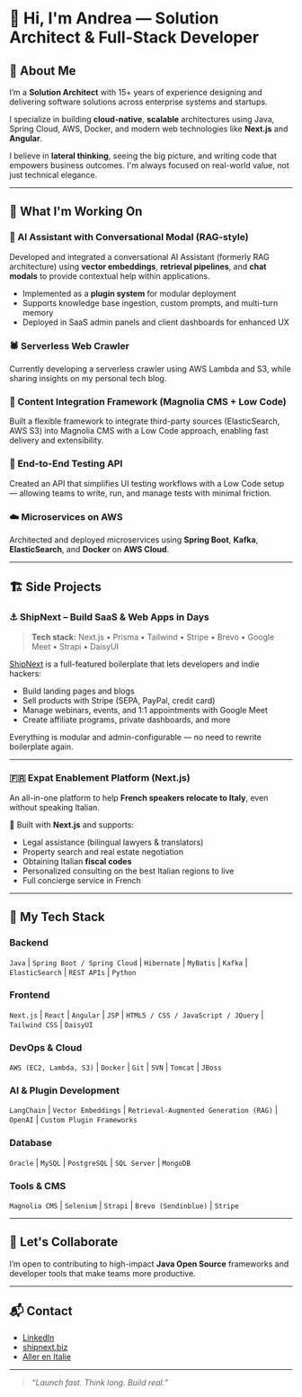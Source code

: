 # 👋 Hi, I'm Andrea — Solution Architect & Full-Stack Developer

## 🚀 About Me

I’m a **Solution Architect** with 15+ years of experience designing and delivering software solutions across enterprise systems and startups.

I specialize in building **cloud-native**, **scalable** architectures using Java, Spring Cloud, AWS, Docker, and modern web technologies like **Next.js** and **Angular**.

I believe in **lateral thinking**, seeing the big picture, and writing code that empowers business outcomes. I'm always focused on real-world value, not just technical elegance.

---

## 🔧 What I'm Working On

### 🧠 AI Assistant with Conversational Modal (RAG-style)

Developed and integrated a conversational AI Assistant (formerly RAG architecture) using **vector embeddings**, **retrieval pipelines**, and **chat modals** to provide contextual help within applications.

- Implemented as a **plugin system** for modular deployment  
- Supports knowledge base ingestion, custom prompts, and multi-turn memory  
- Deployed in SaaS admin panels and client dashboards for enhanced UX

### 🕷 Serverless Web Crawler

Currently developing a serverless crawler using AWS Lambda and S3, while sharing insights on my personal tech blog.

### 🧩 Content Integration Framework (Magnolia CMS + Low Code)

Built a flexible framework to integrate third-party sources (ElasticSearch, AWS S3) into Magnolia CMS with a Low Code approach, enabling fast delivery and extensibility.

### 🧪 End-to-End Testing API

Created an API that simplifies UI testing workflows with a Low Code setup — allowing teams to write, run, and manage tests with minimal friction.

### ☁️ Microservices on AWS

Architected and deployed microservices using **Spring Boot**, **Kafka**, **ElasticSearch**, and **Docker** on **AWS Cloud**.



---

## 🏗 Side Projects

### ⚓ ShipNext – Build SaaS & Web Apps in Days

> **Tech stack:** Next.js • Prisma • Tailwind • Stripe • Brevo • Google Meet • Strapi • DaisyUI

[ShipNext](https://www.shipnext.biz) is a full-featured boilerplate that lets developers and indie hackers:

- Build landing pages and blogs
- Sell products with Stripe (SEPA, PayPal, credit card)
- Manage webinars, events, and 1:1 appointments with Google Meet
- Create affiliate programs, private dashboards, and more

Everything is modular and admin-configurable — no need to rewrite boilerplate again.

---

### 🇫🇷 Expat Enablement Platform (Next.js)

An all-in-one platform to help **French speakers relocate to Italy**, even without speaking Italian.

🔹 Built with **Next.js** and supports:

- Legal assistance (bilingual lawyers & translators)  
- Property search and real estate negotiation  
- Obtaining Italian **fiscal codes**
- Personalized consulting on the best Italian regions to live
- Full concierge service in French

---

## 🧰 My Tech Stack

### Backend  
`Java` | `Spring Boot / Spring Cloud` | `Hibernate` | `MyBatis` | `Kafka` | `ElasticSearch` | `REST APIs` | `Python` 

### Frontend  
`Next.js` | `React` | `Angular` | `JSP` | `HTML5 / CSS / JavaScript / JQuery` | `Tailwind CSS` | `DaisyUI`

### DevOps & Cloud  
`AWS (EC2, Lambda, S3)` | `Docker` | `Git` | `SVN` | `Tomcat` | `JBoss`

### AI & Plugin Development  
`LangChain` | `Vector Embeddings` | `Retrieval-Augmented Generation (RAG)` | `OpenAI` | `Custom Plugin Frameworks`

### Database  
`Oracle` | `MySQL` | `PostgreSQL` | `SQL Server` | `MongoDB`

### Tools & CMS  
`Magnolia CMS` | `Selenium` | `Strapi` | `Brevo (Sendinblue)` | `Stripe`

---

## 🤝 Let's Collaborate

I’m open to contributing to high-impact **Java Open Source** frameworks and developer tools that make teams more productive.

---

## 📬 Contact

- [LinkedIn]([https://www.linkedin.com/](https://www.linkedin.com/in/andrea-pagliacci/))  
- [shipnext.biz](https://www.shipnext.biz)  
- [Aller en Italie](https://services.allerenitalie.com)

---

> _“Launch fast. Think long. Build real.”_
